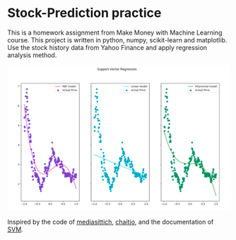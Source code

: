 # Stock-Prediction practice
This is a homework assignment from Make Money with Machine Learning course. This project is written in python, numpy, scikit-learn and matplotlib. Use the stock history data from Yahoo Finance and apply regression analysis method.

![SVR](graph/svr.png)

Inspired by the code of [mediasittich](https://github.com/mediasittich/Predicting-Stock-Prices-with-Linear-Regression), [chaitjo](https://github.com/chaitjo/regression-stock-prediction/blob/master/svr.py), and the documentation of [SVM](https://scikit-learn.org/stable/auto_examples/svm/plot_svm_regression.html).
